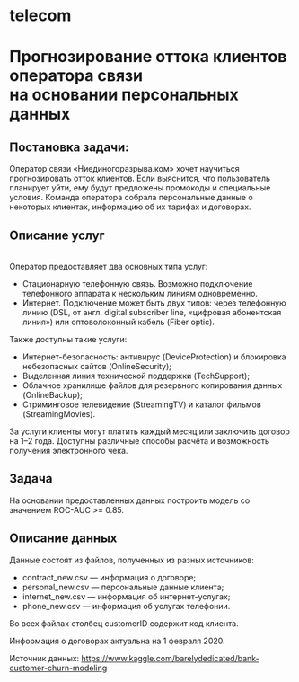 # telecom
<h1>Прогнозирование оттока клиентов оператора связи<br /> на основании персональных данных</h1>
<h2><strong>Постановка задачи:</strong></h2>
Оператор связи «Ниединогоразрыва.ком» хочет научиться прогнозировать отток клиентов. Если выяснится, что пользователь планирует уйти, ему будут предложены промокоды и специальные условия.
Команда оператора собрала персональные данные о некоторых клиентах, информацию об их тарифах и договорах.<br />

<h2>Описание услуг</h2><br />
Оператор предоставляет два основных типа услуг:
<ul>
<li>Стационарную телефонную связь. Возможно подключение телефонного аппарата к нескольким линиям одновременно.
<li>Интернет. Подключение может быть двух типов: через телефонную линию (DSL, от англ. digital subscriber line, «цифровая абонентская линия») или оптоволоконный кабель (Fiber optic).
</ul>
Также доступны такие услуги:
<ul>
<li>Интернет-безопасность: антивирус (DeviceProtection) и блокировка небезопасных сайтов (OnlineSecurity);
<li>Выделенная линия технической поддержки (TechSupport);
<li>Облачное хранилище файлов для резервного копирования данных (OnlineBackup);
<li>Стриминговое телевидение (StreamingTV) и каталог фильмов (StreamingMovies).
</ul>
За услуги клиенты могут платить каждый месяц или заключить договор на 1–2 года. Доступны различные способы расчёта и возможность получения электронного чека.

<h2>Задача</h2>
На основании предоставленных данных построить модель со значением ROC-AUC >= 0.85.

<h2>Описание данных</h2>
Данные состоят из файлов, полученных из разных источников:
<ul>
<li>contract_new.csv — информация о договоре;
<li>personal_new.csv — персональные данные клиента;
<li>internet_new.csv — информация об интернет-услугах;
<li>phone_new.csv — информация об услугах телефонии.
</ul>
Во всех файлах столбец customerID содержит код клиента.

Информация о договорах актуальна на 1 февраля 2020.

Источник данных: https://www.kaggle.com/barelydedicated/bank-customer-churn-modeling
